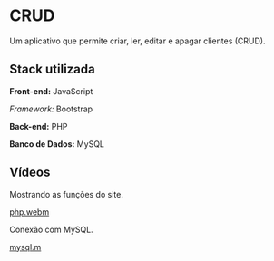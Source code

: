 # CRUD

Um aplicativo que permite criar, ler, editar e apagar clientes (CRUD).

## Stack utilizada

**Front-end:** JavaScript

*Framework:* Bootstrap

**Back-end:** PHP

**Banco de Dados:** MySQL

## Vídeos
Mostrando as funções do site.

[php.webm](https://github.com/elder-ramos/crud_php/blob/1781f671a00cfc34c844f2dea35d009856943f8d/video/php.webm)

Conexão com MySQL.

[mysql.m](video/php.webm)

